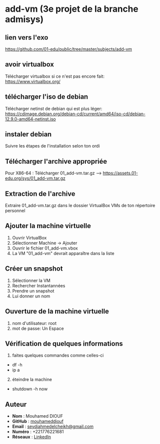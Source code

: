 # add-vm (3e projet de la branche admisys)

## lien vers l'exo
https://github.com/01-edu/public/tree/master/subjects/add-vm

## avoir virtualbox
Télécharger virtualbox si ce n'est pas encore fait: https://www.virtualbox.org/

## télécharger l'iso de debian
Télécharger netinst de debian qui est plus léger: https://cdimage.debian.org/debian-cd/current/amd64/iso-cd/debian-12.9.0-amd64-netinst.iso

## instaler debian
Suivre les étapes de l'installation selon ton ordi

## Télécharger l'archive appropriée
Pour X86-64 : Télécharger 01_add-vm.tar.gz --> https://assets.01-edu.org/sys/01_add-vm.tar.gz

## Extraction de l'archive
Extraire 01_add-vm.tar.gz dans le dossier VirtualBox VMs de ton répertoire personnel

## Ajouter la machine virtuelle
1) Ouvrir VirtualBox
2) Sélectionner Machine → Ajouter
3) Ouvrir le fichier 01_add-vm.vbox
4) La VM "01_add-vm" devrait apparaître dans la liste

## Créer un snapshot
1) Sélectionner la VM
2) Rechercher Instantannées
3) Prendre un snapshot
4) Lui donner un nom

## Ouverture de la machine virtuelle
1) nom d'utilisateur: root
2) mot de passe: Un Espace

## Vérification de quelques informations
1) faites quelques commandes comme celles-ci
- df -h
- ip a
2) éteindre la machine
- shutdown -h now

## Auteur
- **Nom** : Mouhamed DIOUF
- **GitHub** : [mouhameddiouf](https://github.com/seydi-ahmed)
- **Email** : seydiahmedelcheikh@gmail.com
- **Numéro** : +221776221681
- **Réseaux** : [LinkedIn](https://linkedin.com/in/mouhamed-diouf-435207174)